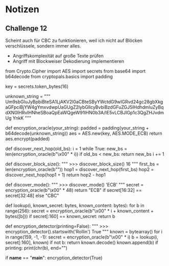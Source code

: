 
# Notizen

## Challenge 12
Scheint auch für CBC zu funktionieren, weil ich nicht auf Blöcken verschlüssele, sondern immer alles.
- Angriffskomplexität auf große Texte prüfen
- Angriff mit Blockweiser Dekodierung implementieren






from Crypto.Cipher import AES
import secrets
from base64 import b64decode
from cryptopals.basics import padding

key = secrets.token_bytes(16)

unknown_string = """
Um9sbGluJyBpbiBteSA1LjAKV2l0aCBteSByYWctdG9wIGRvd24gc28gbXkg
aGFpciBjYW4gYmxvdwpUaGUgZ2lybGllcyBvbiBzdGFuZGJ5IHdhdmluZyBq
dXN0IHRvIHNheSBoaQpEaWQgeW91IHN0b3A/IE5vLCBJIGp1c3QgZHJvdmUg
YnkK
"""


def encryption_oracle(your_string):
    padded = padding(your_string + b64decode(unknown_string))
    aes = AES.new(key, AES.MODE_ECB)
    return aes.encrypt(padded)


def discover_next_hop(old_bs):
    i = 1
    while True:
        new_bs = len(encryption_oracle(b"\x00" * i))
        if old_bs < new_bs:
            return new_bs
        i += 1


def discover_block_size():
    """
    >>> discover_block_size()
    16
    """
    first_bs = len(encryption_oracle(b""))
    hop1 = discover_next_hop(first_bs)
    hop2 = discover_next_hop(hop1 + 1)
    return hop2 - hop1


def discover_mode():
    """
    >>> discover_mode()
    'ECB'
    """
    secret = encryption_oracle(b"\x00" * 48)
    return "ECB" if secret[16:32] == secret[32:48] else "CBC"


def lookup(i, known_secret: bytes, known_content: bytes):
    for b in range(256):
        secret = encryption_oracle(b"\x00" * i + known_content + bytes([b]))
        if secret[:160] == known_secret:
            return b


def encryption_detector(printing=False):
    """
    >>> encryption_detector().startswith('Rollin')
    True
    """
    known = bytearray()
    for i in range(159, -1, -1):
        secret = encryption_oracle(b"\x00" * i)
        b = lookup(i, secret[:160], known)
        if not b:
            return known.decode()
        known.append(b)
        if printing:
            print(chr(b), end="")


if __name__ == "__main__":
    encryption_detector(True)
